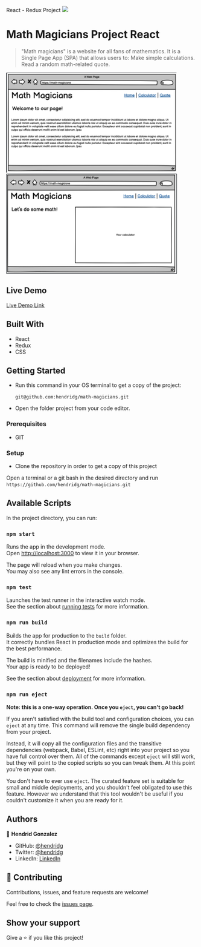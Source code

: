 React - Redux Project
![](https://img.shields.io/badge/Microverse-blueviolet)

# Math Magicians Project React

> "Math magicians" is a website for all fans of mathematics. It is a Single Page App (SPA) that allows users to:
> Make simple calculations.
> Read a random math-related quote.

![screenshot](./react-screenshot-01.png)
![screenshot](./react-screenshot-02.png)

## Live Demo

[Live Demo Link](https://hendridg.github.io/capstone-javascript/)

## Built With

- React
- Redux 
- CSS 

## Getting Started

- Run this command in your OS terminal to get a copy of the project:

  ```
  git@github.com:hendridg/math-magicians.git
  ```

- Open the folder project from your code editor.

### Prerequisites

- GIT

### Setup

* Clone the repository in order to get a copy of this project

Open a terminal or a git bash in the desired directory and run `https://github.com/hendridg/math-magicians.git`

## Available Scripts

In the project directory, you can run:

### `npm start`

Runs the app in the development mode.\
Open [http://localhost:3000](http://localhost:3000) to view it in your browser.

The page will reload when you make changes.\
You may also see any lint errors in the console.

### `npm test`

Launches the test runner in the interactive watch mode.\
See the section about [running tests](https://facebook.github.io/create-react-app/docs/running-tests) for more information.

### `npm run build`

Builds the app for production to the `build` folder.\
It correctly bundles React in production mode and optimizes the build for the best performance.

The build is minified and the filenames include the hashes.\
Your app is ready to be deployed!

See the section about [deployment](https://facebook.github.io/create-react-app/docs/deployment) for more information.

### `npm run eject`

**Note: this is a one-way operation. Once you `eject`, you can't go back!**

If you aren't satisfied with the build tool and configuration choices, you can `eject` at any time. This command will remove the single build dependency from your project.

Instead, it will copy all the configuration files and the transitive dependencies (webpack, Babel, ESLint, etc) right into your project so you have full control over them. All of the commands except `eject` will still work, but they will point to the copied scripts so you can tweak them. At this point you're on your own.

You don't have to ever use `eject`. The curated feature set is suitable for small and middle deployments, and you shouldn't feel obligated to use this feature. However we understand that this tool wouldn't be useful if you couldn't customize it when you are ready for it.

## Authors

👤 **Hendrid Gonzalez**

- GitHub: [@hendridg](https://github.com/hendridg)
- Twitter: [@hendridg](https://twitter.com/hendridg)
- LinkedIn: [LinkedIn](https://linkedin.com/in/hendridg)

## 🤝 Contributing

Contributions, issues, and feature requests are welcome!

Feel free to check the [issues page](https://github.com/hendridg/capstone-javascript/issues).

## Show your support

Give a ⭐️ if you like this project!



